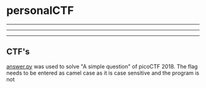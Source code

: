 # personalCTF

_________________________________________________________________________________________________________________________________




---------------------------------------------------------------------------------------------------------------------------------
_________________________________________________________________________________________________________________________________
## CTF's

[answer.py](https://github.com/IPMegladon/personalCTF/blob/master/answer.py) was used to solve "A simple question" of
picoCTF 2018. The flag needs to be entered as camel case as it is case sensitive and the program is not
